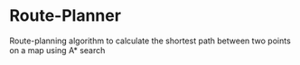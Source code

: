 # Route-Planner
Route-planning algorithm to calculate the shortest path between two points on a map using A* search
